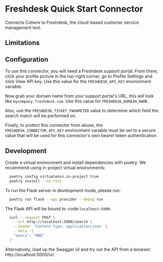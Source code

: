 # Freshdesk Quick Start Connector

Connects Cohere to Freshdesk, the cloud-based customer service management tool.

## Limitations

## Configuration

To use this connector, you will need a Freshdesk support portal. From there, click your profile picture
in the top-right corner, go to Profile Settings and click View API key. Use this value for the
`FRESHDESK_API_KEY` environment variable.

Now grab your domain name from your support portal's URL, this will look like `mycompany.freshdesk.com`.
Use this value for `FRESHDESK_DOMAIN_NAME`.

Also, use the `FRESHDESK_TICKET_PARAMETER` value to determine which field the search match will be performed on.

Finally, to protect this connector from abuse, the `FRESHDESK_CONNECTOR_API_KEY` environment variable must be set to a secure value that will be used for this connector's own bearer token authentication.

## Development

Create a virtual environment and install dependencies with poetry. We recommend using in-project virtual environments:

```bash
  poetry config virtualenvs.in-project true
  poetry install --no-root
```

To run the Flask server in development mode, please run:

```bash
  poetry run flask --app provider --debug run
```

The Flask API will be bound to :code:`localhost:5000`.

```bash
  curl --request POST \
    --url http://localhost:5000/search \
    --header 'Content-Type: application/json' \
    --data '{
    "query": "BBQ"
  }'
```

Alternatively, load up the Swagger UI and try out the API from a browser: http://localhost:5000/ui/
